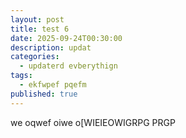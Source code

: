 ```yaml
---
layout: post
title: test 6
date: 2025-09-24T00:30:00
description: updat
categories:
  - updaterd evberythign
tags:
  - ekfwpef pqefm
published: true
---
```

we oqwef oiwe o[WIEIEOWIGRPG PRGP

